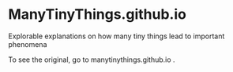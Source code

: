 # ManyTinyThings.github.io
Explorable explanations on how many tiny things lead to important phenomena

To see the original, go to manytinythings.github.io .
